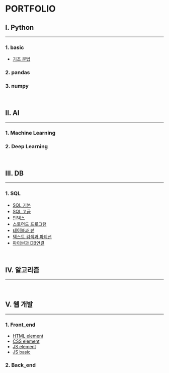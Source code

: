 # PORTFOLIO
## I. Python
---
### 1. basic
- [기초 문법](https://github.com/CQ-01/Python/blob/master/grammer/python_basic.md)
### 2. pandas
### 3. numpy
<br/>

## II. AI
---
### 1. Machine Learning
### 2. Deep Learning
<br/>

## III. DB
---
### 1. SQL
- [SQL 기본](https://github.com/CQ-01/SQL/blob/master/SQL_bsc.md)
- [SQL 고급](https://github.com/CQ-01/SQL/blob/master/SQL_adv.md)
- [인덱스](https://github.com/CQ-01/SQL/blob/master/index.md)
- [스토어드 프로그램](https://github.com/CQ-01/SQL/blob/master/strd_prgm.md)
- [테이블과 뷰](https://github.com/CQ-01/SQL/blob/master/tbl_view.md)
- [텍스트 검색과 파티션](https://github.com/CQ-01/SQL/blob/master/txt_srch_ptn.md)
- [파이썬과 DB연결](https://github.com/CQ-01/SQL/blob/master/py_cnt.md)

<br/>

## IV. 알고리즘
---
<br/>

## V. 웹 개발
---
### 1. Front_end
- [HTML element](https://github.com/CQ-01/Front_end/blob/master/html_css/html_ele.md)
- [CSS element](https://github.com/CQ-01/Front_end/blob/master/html_css/css_ele.md)
- [JS element](https://github.com/CQ-01/Front_end/blob/master/js/js_ele.md)
- [JS basic](https://github.com/CQ-01/Front_end/blob/master/js/js_basic_sort.md)
### 2. Back_end